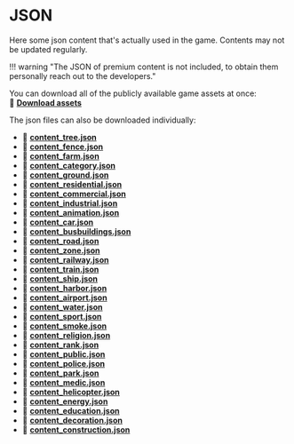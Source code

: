 # JSON

Here some json content that's actually used in the game. Contents may not be updated regularly.

!!! warning "The JSON of premium content is not included, to obtain them personally reach out to the developers."

You can download all of the publicly available game assets at once: </br>
:link: [**Download assets**](https://forum.theotown.com/plugins/theotown_public_assets.zip)


The json files can also be downloaded individually:

- :link: [**content_tree.json**](https://forum.theotown.com/plugins/theotown_public_assets/content_tree.json)
- :link: [**content_fence.json**](https://forum.theotown.com/plugins/theotown_public_assets/content_fence.json)
- :link: [**content_farm.json**](https://forum.theotown.com/plugins/theotown_public_assets/content_farm.json)
- :link: [**content_category.json**](https://forum.theotown.com/plugins/theotown_public_assets/content_category.json)
- :link: [**content_ground.json**](https://forum.theotown.com/plugins/theotown_public_assets/content_ground.json)
- :link: [**content_residential.json**](https://forum.theotown.com/plugins/theotown_public_assets/content_residential.json)
- :link: [**content_commercial.json**](https://forum.theotown.com/plugins/theotown_public_assets/content_commercial.json)
- :link: [**content_industrial.json**](https://forum.theotown.com/plugins/theotown_public_assets/content_industrial.json)
- :link: [**content_animation.json**](https://forum.theotown.com/plugins/theotown_public_assets/content_animation.json)
- :link: [**content_car.json**](https://forum.theotown.com/plugins/theotown_public_assets/content_car.json)
- :link: [**content_busbuildings.json**](https://forum.theotown.com/plugins/theotown_public_assets/content_busbuildings.json)
- :link: [**content_road.json**](https://forum.theotown.com/plugins/theotown_public_assets/content_road.json)
- :link: [**content_zone.json**](https://forum.theotown.com/plugins/theotown_public_assets/content_zone.json)
- :link: [**content_railway.json**](https://forum.theotown.com/plugins/theotown_public_assets/content_railway.json)
- :link: [**content_train.json**](https://forum.theotown.com/plugins/theotown_public_assets/content_train.json)
- :link: [**content_ship.json**](https://forum.theotown.com/plugins/theotown_public_assets/content_ship.json)
- :link: [**content_harbor.json**](https://forum.theotown.com/plugins/theotown_public_assets/content_harbor.json)
- :link: [**content_airport.json**](https://forum.theotown.com/plugins/theotown_public_assets/content_airport.json)
- :link: [**content_water.json**](https://forum.theotown.com/plugins/theotown_public_assets/content_water.json)
- :link: [**content_sport.json**](https://forum.theotown.com/plugins/theotown_public_assets/content_sport.json)
- :link: [**content_smoke.json**](https://forum.theotown.com/plugins/theotown_public_assets/content_smoke.json)
- :link: [**content_religion.json**](https://forum.theotown.com/plugins/theotown_public_assets/content_religion.json)
- :link: [**content_rank.json**](https://forum.theotown.com/plugins/theotown_public_assets/content_rank.json)
- :link: [**content_public.json**](https://forum.theotown.com/plugins/theotown_public_assets/content_public.json)
- :link: [**content_police.json**](https://forum.theotown.com/plugins/theotown_public_assets/content_police.json)
- :link: [**content_park.json**](https://forum.theotown.com/plugins/theotown_public_assets/content_park.json)
- :link: [**content_medic.json**](https://forum.theotown.com/plugins/theotown_public_assets/content_medic.json)
- :link: [**content_helicopter.json**](https://forum.theotown.com/plugins/theotown_public_assets/content_helicopter.json)
- :link: [**content_energy.json**](https://forum.theotown.com/plugins/theotown_public_assets/content_energy.json)
- :link: [**content_education.json**](https://forum.theotown.com/plugins/theotown_public_assets/content_education.json)
- :link: [**content_decoration.json**](https://forum.theotown.com/plugins/theotown_public_assets/content_decoration.json)
- :link: [**content_construction.json**](https://forum.theotown.com/plugins/theotown_public_assets/content_construction.json)
